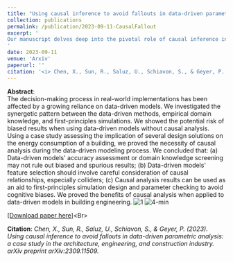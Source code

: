 ```yaml
---
title: "Using causal inference to avoid fallouts in data-driven parametric analysis: a case study in the architecture, engineering, and construction industry"
collection: publications
permalink: /publication/2023-09-11-CausalFallout
excerpt: '
Our manuscript delves deep into the pivotal role of causal inference in building engineering. It brings to light the potential pitfalls of solely relying on data-driven models, devoid of robust causal analysis. Through a meticulously crafted flow chart, we lay out the intricate information flow between first-principles models, machine learning methods, and the end-user. This visual representation further reinforces our argument, demonstrating the significance of interlinking causal analysis for informed decision-making and highlighting its preventive role against drawing misleading conclusions in our industry.
'
date: 2023-09-11
venue: 'Arxiv'
paperurl: ''
citation: '<i> Chen, X., Sun, R., Saluz, U., Schiavon, S., & Geyer, P. (2023). Using causal inference to avoid fallouts in data-driven parametric analysis: a case study in the architecture, engineering, and construction industry. arXiv preprint arXiv:2309.11509. </i>'
---
```


**Abstract**: <br>
The decision-making process in real-world implementations has been affected by a growing reliance on data-driven models. We investigated the synergetic pattern between the data-driven methods, empirical domain knowledge, and first-principles simulations. We showed the potential risk of biased results when using data-driven models without causal analysis. Using a case study assessing the implication of several design solutions on the energy consumption of a building, we proved the necessity of causal analysis during the data-driven modeling process. We concluded that: (a) Data-driven models' accuracy assessment or domain knowledge screening may not rule out biased and spurious results; (b) Data-driven models' feature selection should involve careful consideration of causal relationships, especially colliders; (c) Causal analysis results can be used as an aid to first-principles simulation design and parameter checking to avoid cognitive biases. We proved the benefits of causal analysis when applied to data-driven models in building engineering.
![1](https://github.com/chenxiachan/chenxiachan.github.io/assets/106488602/4355a7e5-045e-41b2-8d09-34f1f4525451)
![4-min](https://github.com/chenxiachan/chenxiachan.github.io/assets/106488602/a126c945-8725-4e5e-baa0-d28c67e0ee71)


[[Download paper here]]([https://arxiv.org/abs/2307.06950](https://arxiv.org/abs/2309.11509))<Br>

**Citation**:<I> Chen, X., Sun, R., Saluz, U., Schiavon, S., & Geyer, P. (2023). Using causal inference to avoid fallouts in data-driven parametric analysis: a case study in the architecture, engineering, and construction industry. arXiv preprint arXiv:2309.11509. </i>
